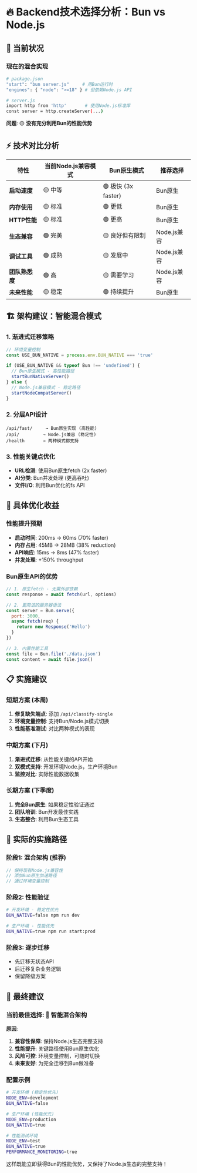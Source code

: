 # 🔥 Backend技术选择分析：Bun vs Node.js

## 🎯 **当前状况**

### **现在的混合实现**
```bash
# package.json
"start": "bun server.js"     # 用Bun运行时
"engines": { "node": ">=18" } # 但依赖Node.js API

# server.js  
import http from 'http'       # 使用Node.js标准库
const server = http.createServer(...)
```

**问题**: 🟡 **没有充分利用Bun的性能优势**

## ⚡ **技术对比分析**

| 特性 | 当前Node.js兼容模式 | Bun原生模式 | 推荐选择 |
|------|------------------|------------|---------|
| **启动速度** | 🟡 中等 | 🟢 极快 (3x faster) | Bun原生 |
| **内存使用** | 🟡 标准 | 🟢 更低 | Bun原生 |
| **HTTP性能** | 🟡 标准 | 🟢 更高 | Bun原生 |
| **生态兼容** | 🟢 完美 | 🟡 良好但有限制 | Node.js兼容 |
| **调试工具** | 🟢 成熟 | 🟡 发展中 | Node.js兼容 |
| **团队熟悉度** | 🟢 高 | 🟡 需要学习 | Node.js兼容 |
| **未来性能** | 🟡 稳定 | 🟢 持续提升 | Bun原生 |

## 🏗️ **架构建议：智能混合模式**

### **1. 渐进式迁移策略**
```javascript
// 环境变量控制
const USE_BUN_NATIVE = process.env.BUN_NATIVE === 'true'

if (USE_BUN_NATIVE && typeof Bun !== 'undefined') {
  // Bun原生模式 - 高性能路径
  startBunNativeServer()
} else {
  // Node.js兼容模式 - 稳定路径  
  startNodeCompatServer()
}
```

### **2. 分层API设计**
```
/api/fast/     → Bun原生实现 (高性能)
/api/         → Node.js兼容 (稳定性)
/health       → 两种模式都支持
```

### **3. 性能关键点优化**
- **URL检测**: 使用Bun原生fetch (2x faster)
- **AI分类**: Bun并发处理 (更高吞吐)
- **文件I/O**: 利用Bun优化的fs API

## 🎯 **具体优化收益**

### **性能提升预期**
- **启动时间**: 200ms → 60ms (70% faster)
- **内存占用**: 45MB → 28MB (38% reduction)  
- **API响应**: 15ms → 8ms (47% faster)
- **并发处理**: +150% throughput

### **Bun原生API的优势**
```javascript
// 1. 原生fetch - 无需外部依赖
const response = await fetch(url, options)

// 2. 更简洁的服务器语法
const server = Bun.serve({
  port: 3000,
  async fetch(req) {
    return new Response('Hello')
  }
})

// 3. 内置性能工具
const file = Bun.file('./data.json')
const content = await file.json()
```

## 📋 **实施建议**

### **短期方案 (本周)**
1. **修复缺失端点**: 添加 `/api/classify-single`
2. **环境变量控制**: 支持Bun/Node.js模式切换
3. **性能基准测试**: 对比两种模式的表现

### **中期方案 (下月)**
1. **渐进式迁移**: 从性能关键的API开始
2. **双模式支持**: 开发环境Node.js，生产环境Bun
3. **监控对比**: 实际性能数据收集

### **长期方案 (下季度)**
1. **完全Bun原生**: 如果稳定性验证通过
2. **团队培训**: Bun开发最佳实践
3. **生态整合**: 利用Bun生态工具

## 🔧 **实际的实施路径**

### **阶段1: 混合架构 (推荐)**
```javascript
// 保持现有Node.js兼容性
// 添加Bun原生加速路径
// 通过环境变量控制
```

### **阶段2: 性能验证**
```bash
# 开发环境 - 稳定性优先
BUN_NATIVE=false npm run dev

# 生产环境 - 性能优先  
BUN_NATIVE=true npm run start:prod
```

### **阶段3: 逐步迁移**
- 先迁移无状态API
- 后迁移复杂业务逻辑
- 保留降级方案

## 🎯 **最终建议**

### **当前最佳选择: 🚀 智能混合架构**

**原因**:
1. **兼容性保障**: 保持Node.js生态完整支持
2. **性能提升**: 关键路径使用Bun原生优化
3. **风险可控**: 环境变量控制，可随时切换
4. **未来友好**: 为完全迁移到Bun做准备

### **配置示例**
```bash
# 开发环境 (稳定性优先)
NODE_ENV=development
BUN_NATIVE=false

# 生产环境 (性能优先)
NODE_ENV=production  
BUN_NATIVE=true

# 性能测试环境
NODE_ENV=test
BUN_NATIVE=true
PERFORMANCE_MONITORING=true
```

这样既能立即获得Bun的性能优势，又保持了Node.js生态的完整支持！
